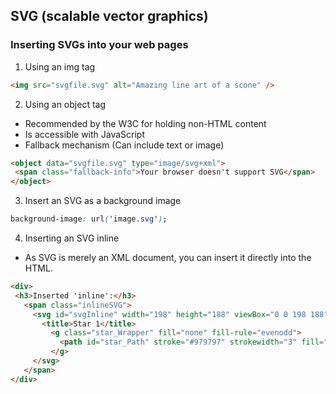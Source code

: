## SVG (scalable vector graphics)

### Inserting SVGs into your web pages

1. Using an img tag

  ```html
  <img src="svgfile.svg" alt="Amazing line art of a scone" />
  ```

2. Using an object tag
  - Recommended by the W3C for holding non-HTML content
  - Is accessible with JavaScript
  - Fallback mechanism (Can include text or image)

  ```html
  <object data="svgfile.svg" type="image/svg+xml">
   <span class="fallback-info">Your browser doesn't support SVG</span>
  </object>
  ```

3. Insert an SVG as a background image

  ```css
  background-image: url('image.svg');
  ```

4. Inserting an SVG inline
  - As SVG is merely an XML document, you can insert it directly into the HTML.

  ```html
  <div>
   <h3>Inserted 'inline':</h3>
     <span class="inlineSVG">
       <svg id="svgInline" width="198" height="188" viewBox="0 0 198 188" xmlns="http://www.w3.org/2000/svg" xmlns:xlink="http://www.w3.org/1999/xlink">
         <title>Star 1</title>
           <g class="star_Wrapper" fill="none" fill-rule="evenodd">
             <path id="star_Path" stroke="#979797" strokewidth="3" fill="#F8E81C" d="M99 154l-58.78 30.902 11.227-65.45L3.89473.097l65.717-9.55L99 4l29.39 59.55 65.7169.548-47.553 46.353 11.22665.452z" />
           </g>
       </svg>
     </span>
  </div>
  ```
